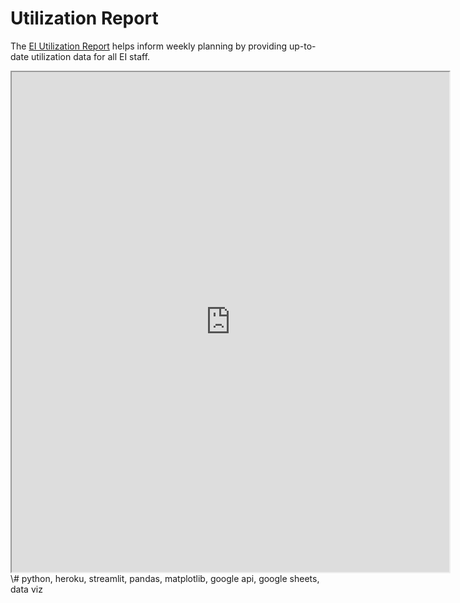 # Utilization Report

The [EI Utilization Report](https://ei-utilization.herokuapp.com) helps inform weekly planning by providing up-to-date utilization data for all EI staff.

<iframe src="http://ei-utilization.herokuapp.com/", height=800, width=700></iframe>
\# python, heroku, streamlit, pandas, matplotlib, google api, google sheets, data viz
